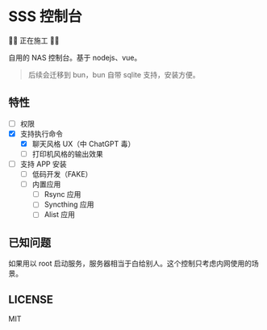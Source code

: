 # SSS 控制台

🚧🚧 正在施工 🚧🚧

自用的 NAS 控制台。基于 nodejs、vue。

>后续会迁移到 bun，bun 自带 sqlite 支持，安装方便。

## 特性

- [ ] 权限
- [x] 支持执行命令
    - [x] 聊天风格 UX（中 ChatGPT 毒）
    - [ ] 打印机风格的输出效果
- [ ] 支持 APP 安装
    - [ ] 低码开发（FAKE）
    - [ ] 内置应用
        - [ ] Rsync 应用
        - [ ] Syncthing 应用
        - [ ] Alist 应用

## 已知问题

如果用以 root 启动服务，服务器相当于白给别人。这个控制只考虑内网使用的场景。

## LICENSE

MIT
